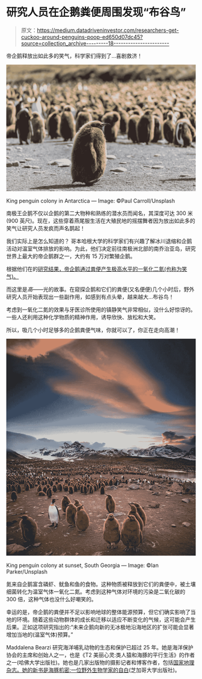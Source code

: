 # 研究人员在企鹅粪便周围发现“布谷鸟”

> 原文：<https://medium.datadriveninvestor.com/researchers-get-cuckoo-around-penguins-poop-ed650d07dc45?source=collection_archive---------18----------------------->

帝企鹅释放出如此多的笑气，科学家们得到了…喜剧救济！

![](img/bdecd84ae0be7e65d330c8818d8840b0.png)

King penguin colony in Antarctica — Image: ©Paul Carroll/Unsplash

南极王企鹅不仅以企鹅的第二大物种和熟练的潜水员而闻名，其深度可达 300 米(900 英尺)。现在，这些穿着燕尾服生活在大殖民地的摇摆舞者因为放出如此多的笑气让研究人员发疯而声名鹊起！

我们实际上是怎么知道的？
哥本哈根大学的科学家们有兴趣了解冰川退缩和企鹅活动对温室气体排放的影响。为此，他们决定前往南极洲北部的南乔治亚岛，研究世界上最大的帝企鹅群之一，大约有 15 万对繁殖企鹅。

根据他们在的[研究结果，帝企鹅通过粪便产生极高水平的一氧化二氮(也称为笑气)。](https://www.sciencedirect.com/science/article/pii/S0048969719352477?via%3Dihub)

而这里是*高*——光的故事。在窥探企鹅和它们的粪便(又名便便)几个小时后，野外研究人员开始表现出一些副作用，如感到有点头晕，越来越大…布谷鸟！

考虑到一氧化二氮的效果与牙医诊所使用的镇静笑气非常相似，没什么好惊讶的。一些人还利用这种化学物质的精神作用，诱导欣快、放松和大笑。

所以，吸几个小时足够多的企鹅粪便气味，你就可以了，你正在走向高潮！

![](img/83f556862aab9871e877e8c8271ea116.png)

King penguin colony at sunset, South Georgia — Image: ©Ian Parker/Unsplash

氮来自企鹅富含磷虾、鱿鱼和鱼的食物。这种物质被释放到它们的粪便中，被土壤细菌转化为温室气体一氧化二氮。考虑到这种气体对环境的污染是二氧化碳的 300 倍，这种气体也没什么好嘲笑的。

幸运的是，帝企鹅的粪便并不足以影响地球的整体能源预算，但它们确实影响了当地的环境。随着这些动物群体的成长和迁移以适应不断变化的气候，这可能会产生后果。正如这项研究指出的:“未来企鹅向新的无冰极地沿海地区的扩张可能会显著增加当地的(温室气体)预算。”

Maddalena Bearzi 研究海洋哺乳动物的生态和保护已超过 25 年。她是海洋保护协会的主席和创始人之一，也是《T2 美丽心灵:类人猿和海豚的平行生活》的作者之一(哈佛大学出版社)。她也是几家出版物的摄影记者和博客作者，包括[国家地理杂志。她的新书是](https://blog.nationalgeographic.org/tag/maddalena-bearzi/)[海豚机密:一位野外生物学家的自白](http://www.amazon.com/Dolphin-Confidential-Confessions-Field-Biologist/dp/0226040151/ref=sr_1_1?s=books&ie=UTF8&qid=1321726449&sr=1-1)(芝加哥大学出版社)。